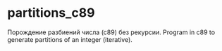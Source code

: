 # partitions_c89
Порождение разбиений числа (с89) без рекурсии. Program in c89 to generate partitions of an integer (iterative).
